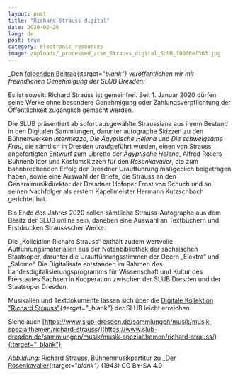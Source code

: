 ```yaml
---
layout: post
title: "Richard Strauss digital"
date: 2020-02-20
lang: de
post: true
category: electronic_resources
image: /uploads/_processed_/csm_Strauss_digital_SLUB_f0096ef363.jpg
---
```



_Den [folgenden Beitrag](https://digital.slub-dresden.de/kollektionen/1227/){:target="_blank"} veröffentlichen wir mit freundlichen Genehmigung der SLUB Dresden:_

Es ist soweit: Richard Strauss ist gemeinfrei. Seit 1. Januar 2020 dürfen seine Werke ohne besondere Genehmigung oder Zahlungsverpflichtung der Öffentlichkeit zugänglich gemacht werden.

Die SLUB präsentiert ab sofort ausgewählte Straussiana aus ihrem Bestand in den Digitalen Sammlungen, darunter autographe Skizzen zu den Bühnenwerken _Intermezzo_, _Die Ägyptische Helena_ und _Die schweigsame Frau_, die sämtlich in Dresden uraufgeführt wurden, einen von Strauss angefertigten Entwurf zum Libretto der _Ägyptische Helena_, Alfred Rollers Bühnenbilder und Kostümskizzen für den _Rosenkavalier_, die zum bahnbrechenden Erfolg der Dresdner Uraufführung maßgeblich beigetragen haben, sowie eine Auswahl der Briefe, die Strauss an den Generalmusikdirektor der Dresdner Hofoper Ernst von Schuch und an seinen Nachfolger als erstem Kapellmeister Hermann Kutzschbach gerichtet hat.

Bis Ende des Jahres 2020 sollen sämtliche Strauss-Autographe aus dem Besitz der SLUB online sein, daneben eine Auswahl an Textbüchern und Erstdrucken Straussscher Werke.

Die „Kollektion Richard Strauss“ enthält zudem wertvolle Aufführungsmaterialien aus der Notenbibliothek der sächsischen Staatsoper, darunter die Uraufführungsstimmen der Opern „Elektra“ und „Salome“. Die Digitalisate entstanden im Rahmen des Landesdigitalisierungsprogramms für Wissenschaft und Kultur des Freistaates Sachsen in Kooperation zwischen der SLUB Dresden und der Staatsoper Dresden.

Musikalien und Textdokumente lassen sich über die [Digitale Kollektion "Richard Strauss"](https://digital.slub-dresden.de/kollektionen/1227/){:target="_blank"} der SLUB leicht erreichen.

Siehe auch [https://www.slub-dresden.de/sammlungen/musik/musik-spezialthemen/richard-strauss/](https://www.slub-dresden.de/sammlungen/musik/musik-spezialthemen/richard-strauss/){:target="_blank"}



_Abbildung_: Richard Strauss, Bühnenmusikpartitur zu _[Der Rosenkavalier](http://digital.slub-dresden.de/id510014771/1){:target="_blank"}_ (1943)
CC BY-SA 4.0



<script type="text/javascript">var switchTo5x=true;</script><script type="text/javascript" src="http://w.sharethis.com/button/buttons.js"></script><script type="text/javascript">stLight.options({publisher: "9b601438-1ce1-49d8-bfd7-9cff5df54c17", doNotHash: false, doNotCopy: false, hashAddressBar: false});</script>